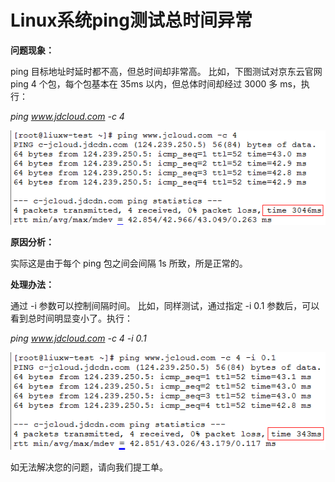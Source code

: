 # Linux系统ping测试总时间异常



**问题现象：**

ping 目标地址时延时都不高，但总时间却非常高。  比如，下图测试对京东云官网 ping 4 个包，每个包基本在 35ms 以内，但总体时间却经过 3000 多 ms，执行：

*ping www.jdcloud.com -c 4*

![](https://github.com/jdcloudcom/cn/blob/edit/image/Elastic-Compute/Virtual-Machine/Linux/Linux%E7%B3%BB%E7%BB%9Fping%E6%B5%8B%E8%AF%95%E6%80%BB%E6%97%B6%E9%97%B4%E5%BC%82%E5%B8%B801.png)

**原因分析：**

实际这是由于每个 ping 包之间会间隔 1s 所致，所是正常的。



**处理办法：**

通过 -i 参数可以控制间隔时间。  比如，同样测试，通过指定 -i 0.1 参数后，可以看到总时间明显变小了。执行：

*ping www.jdcloud.com -c 4 -i 0.1*

![](https://github.com/jdcloudcom/cn/blob/edit/image/Elastic-Compute/Virtual-Machine/Linux/Linux%E7%B3%BB%E7%BB%9Fping%E6%B5%8B%E8%AF%95%E6%80%BB%E6%97%B6%E9%97%B4%E5%BC%82%E5%B8%B802.png)

如无法解决您的问题，请向我们提工单。